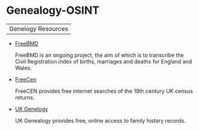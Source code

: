 # Genealogy-OSINT
<table>
    <tr>
        <td>Genelogy Resources</td>
    </tr>
</table>
<ul>
    <li><a href="https://www.freebmd.org.uk/">FreeBMD</a></li>
     <p>FreeBMD is an ongoing project, the aim of which is to transcribe the Civil Registration index of births, marriages and deaths for England and Wales.</p>
    <li><a href="https://www.freecen.org.uk/">FreeCen</a></li> 
     <p>FreeCEN provides free internet searches of the 19th century UK census returns.</p>
    <li><a href="https://www.freeukgenealogy.org.uk/">UK Genelogy</a></li> 
     <p>UK Genealogy provides free, online access to family history records.</p>
</ul>
